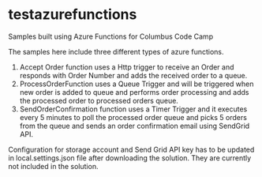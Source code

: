 # testazurefunctions
Samples built using Azure Functions for Columbus Code Camp

The samples here include three different types of azure functions.
1. Accept Order function uses a Http trigger to receive an Order and responds with Order Number and adds the received order to a queue.
2. ProcessOrderFunction uses a Queue Trigger and will be triggered when new order is added to queue 
   and performs order processing and adds the processed order to processed orders queue.
3. SendOrderConfirmation function uses a Timer Trigger and it executes every 5 minutes to poll the processed order queue and picks 5 orders
from the queue and sends an order confirmation email using SendGrid API.

Configuration for storage account and Send Grid API key has to be updated in local.settings.json file after downloading the solution.
They are currently not included in the solution.

